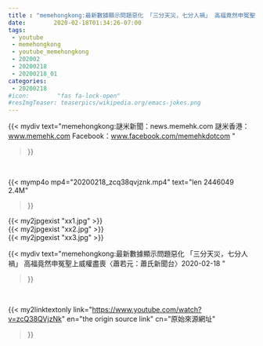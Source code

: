 ```yaml
---
title : "memehongkong:最新數據顯示問題惡化 「三分天災，七分人禍」 高福竟然申冤聖上威權盡喪〈蕭若元：蕭氏新聞台〉2020-02-18 "
date:        2020-02-18T01:34:26-07:00
tags:
 - youtube
 - memehongkong
 - youtube_memehongkong
 - 202002
 - 20200218
 - 20200218_01
categories:
 - 20200218
#icon:        "fas fa-lock-open"
#resImgTeaser: teaserpics/wikipedia.org/emacs-jokes.png
---
```


{{< mydiv text="memehongkong:謎米新聞：news.memehk.com 謎米香港： www.memehk.com Facebook：www.facebook.com/memehkdotcom "
>}}
<br>


{{< mymp4o mp4="20200218_zcq38qvjznk.mp4"
text="len 2446049    2.4M"
>}}

{{< my2jpgexist "xx1.jpg" >}}<br>
{{< my2jpgexist "xx2.jpg" >}}<br>
{{< my2jpgexist "xx3.jpg" >}}<br>



{{< mydiv text="memehongkong:最新數據顯示問題惡化 「三分天災，七分人禍」 高福竟然申冤聖上威權盡喪〈蕭若元：蕭氏新聞台〉2020-02-18 "
>}}
<br>

{{< my2linktextonly link="https://www.youtube.com/watch?v=zcQ38QVjzNk"
en="the origin source link" cn="原始來源網址"
>}}


<br>

